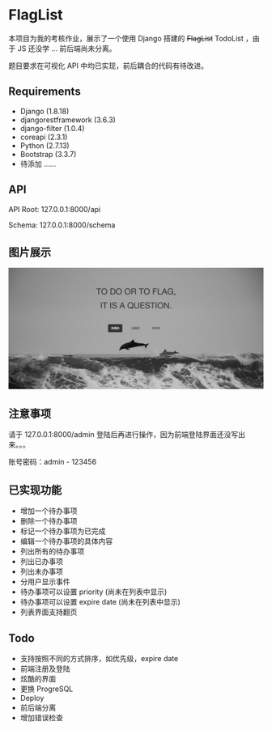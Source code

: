 # FlagList
本项目为我的考核作业，展示了一个使用 Django 搭建的 ~~FlagList~~ TodoList ，由于 JS 还没学 ... 前后端尚未分离。

题目要求在可视化 API 中均已实现，前后耦合的代码有待改进。

## Requirements
* Django (1.8.18)
* djangorestframework (3.6.3)
* django-filter (1.0.4)
* coreapi (2.3.1)
* Python (2.7.13)
* Bootstrap (3.3.7)
* 待添加 ……

## API
API Root: 127.0.0.1:8000/api

Schema: 127.0.0.1:8000/schema

## 图片展示
![index](https://github.com/helsonxiao/flaglist/blob/master/display/index.png)

## 注意事项
请于 127.0.0.1:8000/admin 登陆后再进行操作，因为前端登陆界面还没写出来。。。

账号密码：admin - 123456

## 已实现功能
* 增加一个待办事项
* 删除一个待办事项
* 标记一个待办事项为已完成
* 编辑一个待办事项的具体内容
* 列出所有的待办事项
* 列出已办事项
* 列出未办事项
* 分用户显示事件
* 待办事项可以设置 priority (尚未在列表中显示)
* 待办事项可以设置 expire date (尚未在列表中显示)
* 列表界面支持翻页

## Todo
* 支持按照不同的方式排序，如优先级，expire date
* 前端注册及登陆
* 炫酷的界面
* 更换 ProgreSQL
* Deploy
* 前后端分离
* 增加错误检查